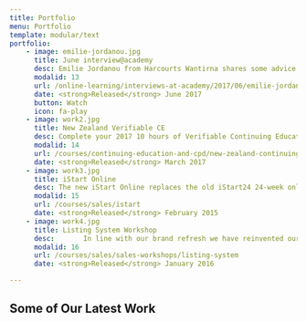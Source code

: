 ```yaml
---
title: Portfolio
menu: Portfolio
template: modular/text
portfolio:
    - image: emilie-jordanou.jpg
      title: June interview@academy
      desc: Emilie Jordanou from Harcourts Wantirna shares some advice on building your team to assist you in taking your business to the next level. Some great takeaways from our No. 1 Sales Consultant in Victoria (2017).
      modalid: 13
      url: /online-learning/interviews-at-academy/2017/06/emilie-jordanou#pk_campaign=Web-2017-06
      date: <strong>Released</strong> June 2017
      button: Watch
      icon: fa-play
    - image: work2.jpg
      title: New Zealand Verifiable CE
      desc: Complete your 2017 10 hours of Verifiable Continuing Education online for $69 (inc. GST).
      modalid: 14
      url: /courses/continuing-education-and-cpd/new-zealand-continuing-education
      date: <strong>Released</strong> March 2017
    - image: work3.jpg
      title: iStart Online
      desc: The new iStart Online replaces the old iStart24 24-week online programme. We have refined and updated the new iStart making it faster and easier to complete.
      modalid: 15
      url: /courses/sales/istart
      date: <strong>Released</strong> February 2015
    - image: work4.jpg
      title: Listing System Workshop
      desc: ￼￼￼￼￼￼In line with our brand refresh we have reinvented our listing system and the products that sit within this range. Join us at the Academy to witness the transformation from the old to the new listing system and learn how to implement the new products into your business.
      modalid: 16
      url: /courses/sales/sales-workshops/listing-system
      date: <strong>Released</strong> January 2016

---
```


## Some of Our Latest Work
